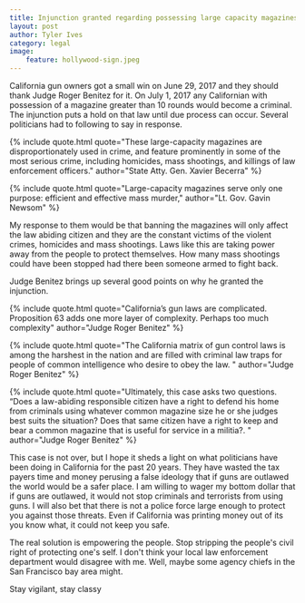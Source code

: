 ```yaml
---
title: Injunction granted regarding possessing large capacity magazines in California
layout: post
author: Tyler Ives
category: legal
image:
    feature: hollywood-sign.jpeg
---
```


<p>
California gun owners got a small win on June 29, 2017 and they should thank Judge Roger Benitez for it. On July 1, 2017
any Californian with possession of a magazine greater than 10 rounds would become a criminal.  The injunction puts a 
hold on that law until due process can occur. Several politicians had to following to say in response. 
</p>

{% include quote.html quote="These large-capacity magazines are disproportionately used in crime, and feature 
    prominently in some of the most serious crime, including homicides, mass shootings, and killings of law enforcement 
    officers." author="State Atty. Gen. Xavier Becerra" %}

{% include quote.html quote="Large-capacity magazines serve only one purpose: efficient and effective mass murder,"
    author="Lt. Gov. Gavin Newsom" %}
    
<p>
My response to them would be that banning the magazines will only affect the law abiding citizen and they are the constant
victims of the violent crimes, homicides and mass shootings.  Laws like this are taking power away from the people to
protect themselves. How many mass shootings could have been stopped had there been someone armed to fight back.
</p>

<p>
Judge Benitez brings up several good points on why he granted the injunction.
</p>

{% include quote.html quote="California’s gun laws are complicated. Proposition 63 adds one more layer of complexity. 
Perhaps too much complexity"  author="Judge Roger Benitez" %}

{% include quote.html quote="The California matrix of gun control laws is among the harshest in the nation and are filled
with criminal law traps for people of common intelligence who desire to obey the law. "  author="Judge Roger Benitez" %}

{% include quote.html quote="Ultimately, this case asks two questions. “Does a law-abiding responsible citizen
have a right to defend his home from criminals using whatever common magazine size he
or she judges best suits the situation? Does that same citizen have a right to keep and
bear a common magazine that is useful for service in a militia?. "  author="Judge Roger Benitez" %}

<p>
This case is not over, but I hope it sheds a light on what politicians have been doing in California for the past 20 years.
They have wasted the tax payers time and money perusing a false ideology that if guns are outlawed the world would be a 
safer place.  I am willing to wager my bottom dollar that if guns are outlawed, it would not stop criminals and terrorists
from using guns. I will also bet that there is not a police force large enough to protect
you against those threats.  Even if California was printing money out of its you know what, it could not keep you safe.
</p>

<p>
The real solution is empowering the people. Stop stripping the people's civil right of protecting one's self. I don't
think your local law enforcement department would disagree with me.  Well, maybe some agency chiefs in the San Francisco bay area might.
</p>

<p>
Stay vigilant, stay classy
</p>

